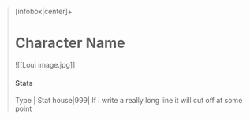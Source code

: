 

>[infobox|center]+
># Character Name
>![[Loui image.jpg]]
>#### Stats
>Type | Stat
>house|999|
> If i write a really long line it will cut off at some point
